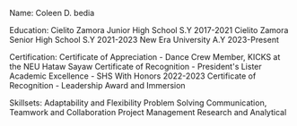 Name: Coleen D. bedia

Education: Cielito Zamora Junior High School S.Y 2017-2021
           Cielito Zamora Senior High School S.Y 2021-2023
           New Era University A.Y 2023-Present

Certification: Certificate of Appreciation - Dance Crew Member, KICKS at the  NEU Hataw Sayaw
               Certificate of Recognition - President's Lister
               Academic Excellence - SHS With Honors 2022-2023
               Certificate of Recognition - Leadership Award and Immersion

Skillsets: Adaptability and Flexibility
           Problem Solving
           Communication, Teamwork and Collaboration
           Project Management
           Research and Analytical

<!--
**Kulin16/Kulin16** is a ✨ _special_ ✨ repository because its `README.md` (this file) appears on your GitHub profile.

Here are some ideas to get you started:

- 🔭 I’m currently working on ...
- 🌱 I’m currently learning ...
- 👯 I’m looking to collaborate on ...
- 🤔 I’m looking for help with ...
- 💬 Ask me about ...
- 📫 How to reach me: ...
- 😄 Pronouns: ...
- ⚡ Fun fact: ...
-->
